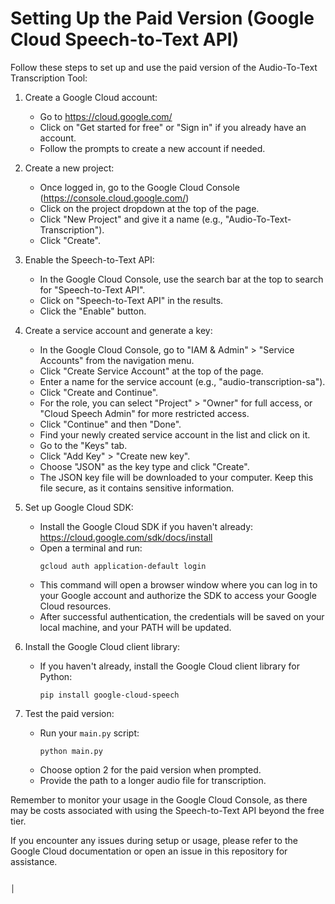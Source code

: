 # Setting Up the Paid Version (Google Cloud Speech-to-Text API)

Follow these steps to set up and use the paid version of the Audio-To-Text Transcription Tool:

1. Create a Google Cloud account:
   - Go to https://cloud.google.com/
   - Click on "Get started for free" or "Sign in" if you already have an account.
   - Follow the prompts to create a new account if needed.

2. Create a new project:
   - Once logged in, go to the Google Cloud Console (https://console.cloud.google.com/)
   - Click on the project dropdown at the top of the page.
   - Click "New Project" and give it a name (e.g., "Audio-To-Text-Transcription").
   - Click "Create".

3. Enable the Speech-to-Text API:
   - In the Google Cloud Console, use the search bar at the top to search for "Speech-to-Text API".
   - Click on "Speech-to-Text API" in the results.
   - Click the "Enable" button.

4. Create a service account and generate a key:
   - In the Google Cloud Console, go to "IAM & Admin" > "Service Accounts" from the navigation menu.
   - Click "Create Service Account" at the top of the page.
   - Enter a name for the service account (e.g., "audio-transcription-sa").
   - Click "Create and Continue".
   - For the role, you can select "Project" > "Owner" for full access, or "Cloud Speech Admin" for more restricted access.
   - Click "Continue" and then "Done".
   - Find your newly created service account in the list and click on it.
   - Go to the "Keys" tab.
   - Click "Add Key" > "Create new key".
   - Choose "JSON" as the key type and click "Create".
   - The JSON key file will be downloaded to your computer. Keep this file secure, as it contains sensitive information.

5. Set up Google Cloud SDK:
   - Install the Google Cloud SDK if you haven't already: https://cloud.google.com/sdk/docs/install
   - Open a terminal and run:
     ```
     gcloud auth application-default login
     ```
   - This command will open a browser window where you can log in to your Google account and authorize the SDK to access your Google Cloud resources.
   - After successful authentication, the credentials will be saved on your local machine, and your PATH will be updated.

6. Install the Google Cloud client library:
   - If you haven't already, install the Google Cloud client library for Python:
     ```
     pip install google-cloud-speech
     ```

7. Test the paid version:
   - Run your `main.py` script:
     ```
     python main.py
     ```
   - Choose option 2 for the paid version when prompted.
   - Provide the path to a longer audio file for transcription.

Remember to monitor your usage in the Google Cloud Console, as there may be costs associated with using the Speech-to-Text API beyond the free tier.

If you encounter any issues during setup or usage, please refer to the Google Cloud documentation or open an issue in this repository for assistance.




                                                                                                                                                 │
